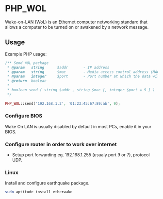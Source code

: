 PHP_WOL
=======

Wake-on-LAN (WoL) is an Ethernet computer networking standard that allows a computer to be turned on or awakened by a network message. 

## Usage
Example PHP usage:
```php
/** Send WOL package
 * @param   string		$addr		- IP address
 * @param   string		$mac		- Media access control address (MAC)
 * @param   integer		$port		- Port number at which the data will be sent 
 * @return	boolean
 *
 * boolean send ( string $addr , string $mac [, integer $port = 9 ] )
 */
 
PHP_WOL::send('192.168.1.2', '01:23:45:67:89:ab', 9);
```

### Configure BIOS
Wake On LAN is usually disabled by default in most PCs, enable it in your BIOS.

### Configure router in order to work over internet
- Setup port forwarding eg. 192.168.1.255 (usualy port 9 or 7), protocol UDP.

### Linux
Install and configure earthquake package.
```sh
sudo aptitude install etherwake
```
